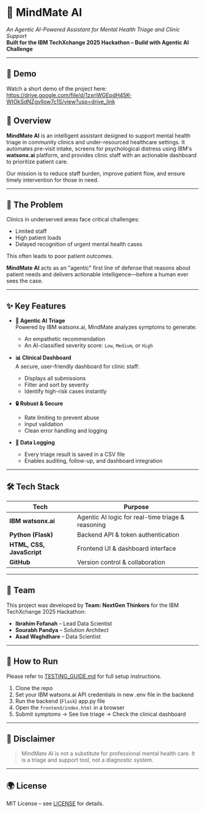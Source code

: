 # 🧠 MindMate AI  
*An Agentic AI-Powered Assistant for Mental Health Triage and Clinic Support*  
**Built for the IBM TechXchange 2025 Hackathon – Build with Agentic AI Challenge**

---

## 🎥 Demo

Watch a short demo of the project here:  https://drive.google.com/file/d/1zxrjWGEpdH45K-WtOkSdNZgvllow7c1S/view?usp=drive_link

## 📌 Overview

**MindMate AI** is an intelligent assistant designed to support mental health triage in community clinics and under-resourced healthcare settings. It automates pre-visit intake, screens for psychological distress using IBM's **watsonx.ai** platform, and provides clinic staff with an actionable dashboard to prioritize patient care.

Our mission is to reduce staff burden, improve patient flow, and ensure timely intervention for those in need.

---

## 🎯 The Problem

Clinics in underserved areas face critical challenges:

- Limited staff
- High patient loads
- Delayed recognition of urgent mental health cases

This often leads to poor patient outcomes.

**MindMate AI** acts as an "agentic" first line of defense that reasons about patient needs and delivers actionable intelligence—before a human ever sees the case.

---

## ✨ Key Features

- **🧠 Agentic AI Triage**  
  Powered by IBM watsonx.ai, MindMate analyzes symptoms to generate:
  - An empathetic recommendation
  - An AI-classified severity score: `Low`, `Medium`, or `High`

- **📊 Clinical Dashboard**  
  A secure, user-friendly dashboard for clinic staff:
  - Displays all submissions
  - Filter and sort by severity
  - Identify high-risk cases instantly

- **🔒 Robust & Secure**  
  - Rate limiting to prevent abuse  
  - Input validation  
  - Clean error handling and logging

- **📁 Data Logging**  
  - Every triage result is saved in a CSV file  
  - Enables auditing, follow-up, and dashboard integration

---

## 🛠 Tech Stack

| Tech | Purpose |
|------|---------|
| **IBM watsonx.ai** | Agentic AI logic for real-time triage & reasoning |
| **Python (Flask)** | Backend API & token authentication |
| **HTML, CSS, JavaScript** | Frontend UI & dashboard interface |
| **GitHub** | Version control & collaboration |

---

## 👥 Team

This project was developed by **Team: NextGen Thinkers** for the IBM TechXchange 2025 Hackathon:

- **Ibrahim Fofanah** – Lead Data Scientist  
- **Sourabh Pandya** – Solution Architect  
- **Asad Waghdhare** – Data Scientist  



---

## 🚀 How to Run

Please refer to [TESTING_GUIDE.md](TESTING_GUIDE.md) for full setup instructions.

1. Clone the repo  
2. Set your IBM watsonx.ai API credentials in new .env file in the backend
3. Run the backend (`Flask`)  app.py file
4. Open the `frontend/index.html` in a browser  
5. Submit symptoms → See live triage → Check the clinical dashboard

---

## 🔐 Disclaimer

> MindMate AI is not a substitute for professional mental health care. It is a triage and support tool, not a diagnostic system.

---

## 🌍 License

MIT License – see [LICENSE](LICENSE) for details.
